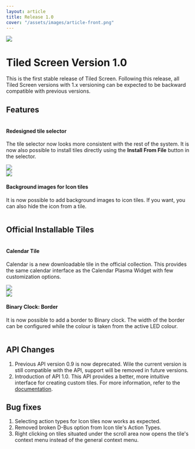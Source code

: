 ```yaml
---
layout: article
title: Release 1.0
cover: "/assets/images/article-front.png"
---
```


<img class="background" src="/assets/images/article-front.png" />

# Tiled Screen Version 1.0

This is the first stable release of Tiled Screen. Following this release, all Tiled Screen versions with 1.x versioning can be expected to be backward compatible with previous versions.

## Features

<div class="tile rounded blue">
    <div class="grid x2 adaptive stretch-width">
        <div class="flex column spaced">
            <h4> Redesigned tile selector </h4>
            <p> The tile selector now looks more consistent with the rest of the system. It is now also possible to install tiles directly using the <b>Install From File</b> button in the selector.</p>
        </div>
        <img src="/assets/images/v1-tile-menu.png" />
    </div>
</div>

<div class="tile rounded">
    <div class="grid x2 adaptive stretch-width">
        <img src="/assets/images/v1-backed-tiles.png" />
        <div class="flex column spaced">
            <h4> Background images for Icon tiles </h4>
            <p> It is now possible to add background images to icon tiles. If you want, you can also hide the icon from a tile.</p>
        </div>
    </div>
</div>

## Official Installable Tiles

<div class="tile rounded brown">
    <div class="grid x2 adaptive stretch-width">
        <div class="flex column spaced">
            <h4> Calendar Tile </h4>
            <p> Calendar is a new downloadable tile in the official collection. This provides the same calendar interface as the Calendar Plasma Widget with few customization options.</p>
        </div>
        <img src="/assets/images/v1-calendar.png" />
    </div>
</div>

<div class="tile rounded">
    <div class="grid x2 adaptive stretch-width">
        <img src="/assets/images/v1-outlined-binaryclock.png" />
        <div class="flex column spaced">
            <h4> Binary Clock: Border </h4>
            <p> It is now possible to add a border to Binary clock. The width of the border can be configured while the colour is taken from the active LED colour. </p>
        </div>
    </div>
</div>

## API Changes

1. Previous API version 0.9 is now deprecated. Wile the current version is still compatible with the API, support will be removed in future versions.
1. Introduction of API 1.0. This API provides a better, more intuitive interface for creating custom tiles. For more information, refer to the [documentation](/docs).

## Bug fixes

1. Selecting action types for Icon tiles now works as expected.
1. Removed broken D-Bus option from Icon tile's Action Types.
1. Right clicking on tiles situated under the scroll area now opens the tile's context menu instead of the general context menu.
